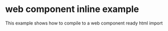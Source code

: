 # web component inline example

This example shows how to compile to a web component ready html import
